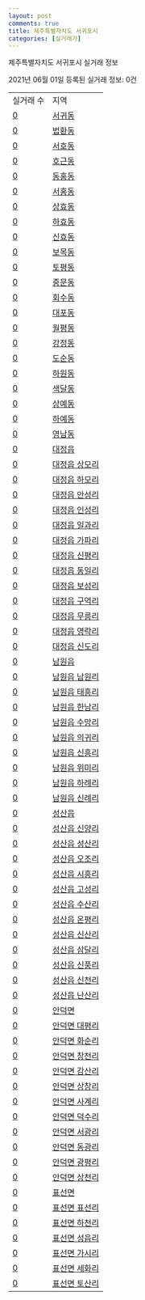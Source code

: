 ```yaml
---
layout: post
comments: true
title: 제주특별자치도 서귀포시
categories: [실거래가]
---
```


제주특별자치도 서귀포시 실거래 정보

2021년 06월 01일 등록된 실거래 정보: 0건


<table>
  <tr>
    <td>실거래 수</td>
    <td>지역</td>
  </tr>

  
  <tr>
    <td><a href="5013010100.html">0</a></td>
    <td><a href="5013010100.html">서귀동</a></td>
  </tr>
    

  <tr>
    <td><a href="5013010200.html">0</a></td>
    <td><a href="5013010200.html">법환동</a></td>
  </tr>
    

  <tr>
    <td><a href="5013010300.html">0</a></td>
    <td><a href="5013010300.html">서호동</a></td>
  </tr>
    

  <tr>
    <td><a href="5013010400.html">0</a></td>
    <td><a href="5013010400.html">호근동</a></td>
  </tr>
    

  <tr>
    <td><a href="5013010500.html">0</a></td>
    <td><a href="5013010500.html">동홍동</a></td>
  </tr>
    

  <tr>
    <td><a href="5013010600.html">0</a></td>
    <td><a href="5013010600.html">서홍동</a></td>
  </tr>
    

  <tr>
    <td><a href="5013010700.html">0</a></td>
    <td><a href="5013010700.html">상효동</a></td>
  </tr>
    

  <tr>
    <td><a href="5013010800.html">0</a></td>
    <td><a href="5013010800.html">하효동</a></td>
  </tr>
    

  <tr>
    <td><a href="5013010900.html">0</a></td>
    <td><a href="5013010900.html">신효동</a></td>
  </tr>
    

  <tr>
    <td><a href="5013011000.html">0</a></td>
    <td><a href="5013011000.html">보목동</a></td>
  </tr>
    

  <tr>
    <td><a href="5013011100.html">0</a></td>
    <td><a href="5013011100.html">토평동</a></td>
  </tr>
    

  <tr>
    <td><a href="5013011200.html">0</a></td>
    <td><a href="5013011200.html">중문동</a></td>
  </tr>
    

  <tr>
    <td><a href="5013011300.html">0</a></td>
    <td><a href="5013011300.html">회수동</a></td>
  </tr>
    

  <tr>
    <td><a href="5013011400.html">0</a></td>
    <td><a href="5013011400.html">대포동</a></td>
  </tr>
    

  <tr>
    <td><a href="5013011500.html">0</a></td>
    <td><a href="5013011500.html">월평동</a></td>
  </tr>
    

  <tr>
    <td><a href="5013011600.html">0</a></td>
    <td><a href="5013011600.html">강정동</a></td>
  </tr>
    

  <tr>
    <td><a href="5013011700.html">0</a></td>
    <td><a href="5013011700.html">도순동</a></td>
  </tr>
    

  <tr>
    <td><a href="5013011800.html">0</a></td>
    <td><a href="5013011800.html">하원동</a></td>
  </tr>
    

  <tr>
    <td><a href="5013011900.html">0</a></td>
    <td><a href="5013011900.html">색달동</a></td>
  </tr>
    

  <tr>
    <td><a href="5013012000.html">0</a></td>
    <td><a href="5013012000.html">상예동</a></td>
  </tr>
    

  <tr>
    <td><a href="5013012100.html">0</a></td>
    <td><a href="5013012100.html">하예동</a></td>
  </tr>
    

  <tr>
    <td><a href="5013012200.html">0</a></td>
    <td><a href="5013012200.html">영남동</a></td>
  </tr>
    

  <tr>
    <td><a href="5013025000.html">0</a></td>
    <td><a href="5013025000.html">대정읍</a></td>
  </tr>
    

  <tr>
    <td><a href="5013025021.html">0</a></td>
    <td><a href="5013025021.html">대정읍 상모리</a></td>
  </tr>
    

  <tr>
    <td><a href="5013025022.html">0</a></td>
    <td><a href="5013025022.html">대정읍 하모리</a></td>
  </tr>
    

  <tr>
    <td><a href="5013025023.html">0</a></td>
    <td><a href="5013025023.html">대정읍 안성리</a></td>
  </tr>
    

  <tr>
    <td><a href="5013025024.html">0</a></td>
    <td><a href="5013025024.html">대정읍 인성리</a></td>
  </tr>
    

  <tr>
    <td><a href="5013025025.html">0</a></td>
    <td><a href="5013025025.html">대정읍 일과리</a></td>
  </tr>
    

  <tr>
    <td><a href="5013025026.html">0</a></td>
    <td><a href="5013025026.html">대정읍 가파리</a></td>
  </tr>
    

  <tr>
    <td><a href="5013025027.html">0</a></td>
    <td><a href="5013025027.html">대정읍 신평리</a></td>
  </tr>
    

  <tr>
    <td><a href="5013025028.html">0</a></td>
    <td><a href="5013025028.html">대정읍 동일리</a></td>
  </tr>
    

  <tr>
    <td><a href="5013025029.html">0</a></td>
    <td><a href="5013025029.html">대정읍 보성리</a></td>
  </tr>
    

  <tr>
    <td><a href="5013025030.html">0</a></td>
    <td><a href="5013025030.html">대정읍 구억리</a></td>
  </tr>
    

  <tr>
    <td><a href="5013025031.html">0</a></td>
    <td><a href="5013025031.html">대정읍 무릉리</a></td>
  </tr>
    

  <tr>
    <td><a href="5013025032.html">0</a></td>
    <td><a href="5013025032.html">대정읍 영락리</a></td>
  </tr>
    

  <tr>
    <td><a href="5013025033.html">0</a></td>
    <td><a href="5013025033.html">대정읍 신도리</a></td>
  </tr>
    

  <tr>
    <td><a href="5013025300.html">0</a></td>
    <td><a href="5013025300.html">남원읍</a></td>
  </tr>
    

  <tr>
    <td><a href="5013025321.html">0</a></td>
    <td><a href="5013025321.html">남원읍 남원리</a></td>
  </tr>
    

  <tr>
    <td><a href="5013025322.html">0</a></td>
    <td><a href="5013025322.html">남원읍 태흥리</a></td>
  </tr>
    

  <tr>
    <td><a href="5013025323.html">0</a></td>
    <td><a href="5013025323.html">남원읍 한남리</a></td>
  </tr>
    

  <tr>
    <td><a href="5013025324.html">0</a></td>
    <td><a href="5013025324.html">남원읍 수망리</a></td>
  </tr>
    

  <tr>
    <td><a href="5013025325.html">0</a></td>
    <td><a href="5013025325.html">남원읍 의귀리</a></td>
  </tr>
    

  <tr>
    <td><a href="5013025326.html">0</a></td>
    <td><a href="5013025326.html">남원읍 신흥리</a></td>
  </tr>
    

  <tr>
    <td><a href="5013025327.html">0</a></td>
    <td><a href="5013025327.html">남원읍 위미리</a></td>
  </tr>
    

  <tr>
    <td><a href="5013025328.html">0</a></td>
    <td><a href="5013025328.html">남원읍 하례리</a></td>
  </tr>
    

  <tr>
    <td><a href="5013025329.html">0</a></td>
    <td><a href="5013025329.html">남원읍 신례리</a></td>
  </tr>
    

  <tr>
    <td><a href="5013025900.html">0</a></td>
    <td><a href="5013025900.html">성산읍</a></td>
  </tr>
    

  <tr>
    <td><a href="5013025901.html">0</a></td>
    <td><a href="5013025901.html">성산읍 신양리</a></td>
  </tr>
    

  <tr>
    <td><a href="5013025921.html">0</a></td>
    <td><a href="5013025921.html">성산읍 성산리</a></td>
  </tr>
    

  <tr>
    <td><a href="5013025922.html">0</a></td>
    <td><a href="5013025922.html">성산읍 오조리</a></td>
  </tr>
    

  <tr>
    <td><a href="5013025923.html">0</a></td>
    <td><a href="5013025923.html">성산읍 시흥리</a></td>
  </tr>
    

  <tr>
    <td><a href="5013025924.html">0</a></td>
    <td><a href="5013025924.html">성산읍 고성리</a></td>
  </tr>
    

  <tr>
    <td><a href="5013025925.html">0</a></td>
    <td><a href="5013025925.html">성산읍 수산리</a></td>
  </tr>
    

  <tr>
    <td><a href="5013025926.html">0</a></td>
    <td><a href="5013025926.html">성산읍 온평리</a></td>
  </tr>
    

  <tr>
    <td><a href="5013025927.html">0</a></td>
    <td><a href="5013025927.html">성산읍 신산리</a></td>
  </tr>
    

  <tr>
    <td><a href="5013025928.html">0</a></td>
    <td><a href="5013025928.html">성산읍 삼달리</a></td>
  </tr>
    

  <tr>
    <td><a href="5013025929.html">0</a></td>
    <td><a href="5013025929.html">성산읍 신풍리</a></td>
  </tr>
    

  <tr>
    <td><a href="5013025930.html">0</a></td>
    <td><a href="5013025930.html">성산읍 신천리</a></td>
  </tr>
    

  <tr>
    <td><a href="5013025931.html">0</a></td>
    <td><a href="5013025931.html">성산읍 난산리</a></td>
  </tr>
    

  <tr>
    <td><a href="5013031000.html">0</a></td>
    <td><a href="5013031000.html">안덕면</a></td>
  </tr>
    

  <tr>
    <td><a href="5013031001.html">0</a></td>
    <td><a href="5013031001.html">안덕면 대평리</a></td>
  </tr>
    

  <tr>
    <td><a href="5013031021.html">0</a></td>
    <td><a href="5013031021.html">안덕면 화순리</a></td>
  </tr>
    

  <tr>
    <td><a href="5013031022.html">0</a></td>
    <td><a href="5013031022.html">안덕면 창천리</a></td>
  </tr>
    

  <tr>
    <td><a href="5013031023.html">0</a></td>
    <td><a href="5013031023.html">안덕면 감산리</a></td>
  </tr>
    

  <tr>
    <td><a href="5013031024.html">0</a></td>
    <td><a href="5013031024.html">안덕면 상창리</a></td>
  </tr>
    

  <tr>
    <td><a href="5013031025.html">0</a></td>
    <td><a href="5013031025.html">안덕면 사계리</a></td>
  </tr>
    

  <tr>
    <td><a href="5013031026.html">0</a></td>
    <td><a href="5013031026.html">안덕면 덕수리</a></td>
  </tr>
    

  <tr>
    <td><a href="5013031027.html">0</a></td>
    <td><a href="5013031027.html">안덕면 서광리</a></td>
  </tr>
    

  <tr>
    <td><a href="5013031028.html">0</a></td>
    <td><a href="5013031028.html">안덕면 동광리</a></td>
  </tr>
    

  <tr>
    <td><a href="5013031029.html">0</a></td>
    <td><a href="5013031029.html">안덕면 광평리</a></td>
  </tr>
    

  <tr>
    <td><a href="5013031030.html">0</a></td>
    <td><a href="5013031030.html">안덕면 상천리</a></td>
  </tr>
    

  <tr>
    <td><a href="5013032000.html">0</a></td>
    <td><a href="5013032000.html">표선면</a></td>
  </tr>
    

  <tr>
    <td><a href="5013032021.html">0</a></td>
    <td><a href="5013032021.html">표선면 표선리</a></td>
  </tr>
    

  <tr>
    <td><a href="5013032022.html">0</a></td>
    <td><a href="5013032022.html">표선면 하천리</a></td>
  </tr>
    

  <tr>
    <td><a href="5013032023.html">0</a></td>
    <td><a href="5013032023.html">표선면 성읍리</a></td>
  </tr>
    

  <tr>
    <td><a href="5013032024.html">0</a></td>
    <td><a href="5013032024.html">표선면 가시리</a></td>
  </tr>
    

  <tr>
    <td><a href="5013032025.html">0</a></td>
    <td><a href="5013032025.html">표선면 세화리</a></td>
  </tr>
    

  <tr>
    <td><a href="5013032026.html">0</a></td>
    <td><a href="5013032026.html">표선면 토산리</a></td>
  </tr>
    


</table>
    